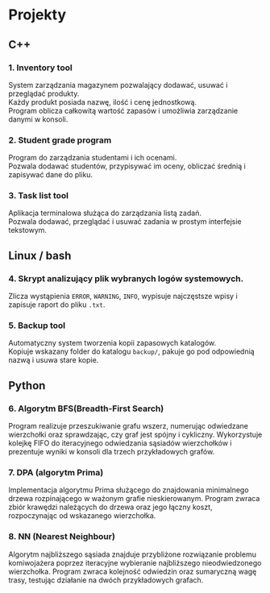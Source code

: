 # Projekty
## C++

### 1. Inventory tool
System zarządzania magazynem pozwalający dodawać, usuwać i przeglądać produkty.  
Każdy produkt posiada nazwę, ilość i cenę jednostkową.  
Program oblicza całkowitą wartość zapasów i umożliwia zarządzanie danymi w konsoli.

### 2. Student grade program
Program do zarządzania studentami i ich ocenami.  
Pozwala dodawać studentów, przypisywać im oceny, obliczać średnią i zapisywać dane do pliku.

### 3. Task list tool
Aplikacja terminalowa służąca do zarządzania listą zadań.  
Pozwala dodawać, przeglądać i usuwać zadania w prostym interfejsie tekstowym.

## Linux / bash

### 4. Skrypt analizujący plik wybranych logów systemowych.  
Zlicza wystąpienia `ERROR`, `WARNING`, `INFO`, 
wypisuje najczęstsze wpisy i zapisuje raport do pliku `.txt`.

### 5. Backup tool
Automatyczny system tworzenia kopii zapasowych katalogów.  
Kopiuje wskazany folder do katalogu `backup/`, pakuje go pod odpowiednią nazwą
i usuwa stare kopie.

## Python

### 6. Algorytm BFS(Breadth-First Search)
Program realizuje przeszukiwanie grafu wszerz, numerując odwiedzane wierzchołki oraz sprawdzając, czy graf jest spójny i cykliczny. Wykorzystuje kolejkę FIFO do iteracyjnego odwiedzania sąsiadów wierzchołków i prezentuje wyniki w konsoli dla trzech przykładowych grafów.

### 7. DPA (algorytm Prima)
Implementacja algorytmu Prima służącego do znajdowania minimalnego drzewa rozpinającego w ważonym grafie nieskierowanym. Program zwraca zbiór krawędzi należących do drzewa oraz jego łączny koszt, rozpoczynając od wskazanego wierzchołka.

### 8. NN (Nearest Neighbour)
Algorytm najbliższego sąsiada znajduje przybliżone rozwiązanie problemu komiwojażera poprzez iteracyjne wybieranie najbliższego nieodwiedzonego wierzchołka. Program zwraca kolejność odwiedzin oraz sumaryczną wagę trasy, testując działanie na dwóch przykładowych grafach.

